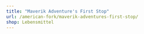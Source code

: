```yaml
---
title: "Maverik Adventure's First Stop"
url: /american-fork/maverik-adventures-first-stop/
shop: Lebensmittel
---
```

